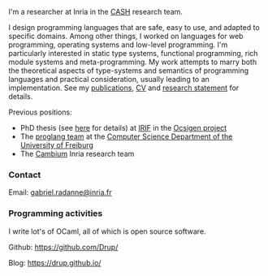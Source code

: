 I'm a researcher at Inria in the [CASH](http://www.ens-lyon.fr/LIP/CASH/) research
team.

I design programming languages 
that are safe, easy to use, and adapted to specific domains. 
Among other things, I worked
on languages for web programming, operating systems and low-level programming.
I'm particularly interested in static type systems, functional programming,
rich module systems and meta-programming.
My work attempts to marry both the
theoretical aspects of type-systems and semantics of programming languages and
practical consideration, usually leading to an implementation.
See my [publications](publications.html), [CV][] and [research statement][] for details.

Previous positions:
- PhD thesis (see [here](phdthesis.html) for details) at [IRIF][] in the [Ocsigen project][ocsigen]
- The [proglang team](http://proglang.informatik.uni-freiburg.de/) 
at the [Computer Science Department of the University of Freiburg](http://www.informatik.uni-freiburg.de/)
- The [Cambium](http://cambium.inria.fr/) Inria research team

[IRIF]: https://www.irif.fr/
[Jérôme Vouillon]: https://www.irif.fr/~vouillon/
[Roberto Di Cosmo]: http://dicosmo.org/

[CV]: cv.pdf
[research statement]: research_statement.pdf

[ocsigen]: http://ocsigen.org/

### Contact

Email: <gabriel.radanne@inria.fr>

### Programming activities

I write lot's of OCaml, all of which is open source software.

Github: <https://github.com/Drup/>

Blog: <https://drup.github.io/>
